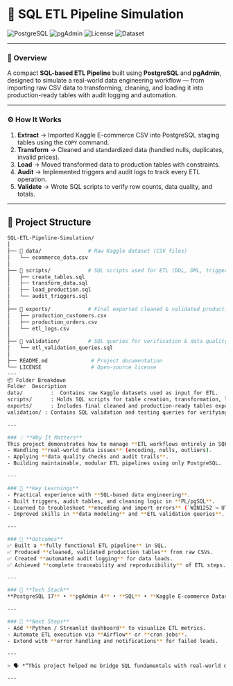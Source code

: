 # 🧩 SQL ETL Pipeline Simulation  

![PostgreSQL](https://img.shields.io/badge/Database-PostgreSQL-blue?logo=postgresql)
![pgAdmin](https://img.shields.io/badge/Tool-pgAdmin-orange?logo=postgresql)
![License](https://img.shields.io/badge/License-MIT-green)
![Dataset](https://img.shields.io/badge/Data-Kaggle%20E--commerce-lightgrey?logo=kaggle)

---

### 🎯 **Overview**
A compact **SQL-based ETL Pipeline** built using **PostgreSQL** and **pgAdmin**, designed to simulate a real-world data engineering workflow — from importing raw CSV data to transforming, cleaning, and loading it into production-ready tables with audit logging and automation.

---

### ⚙️ **How It Works**
1. **Extract** → Imported Kaggle E-commerce CSV into PostgreSQL staging tables using the `COPY` command.  
2. **Transform** → Cleaned and standardized data (handled nulls, duplicates, invalid prices).  
3. **Load** → Moved transformed data to production tables with constraints.  
4. **Audit** → Implemented triggers and audit logs to track every ETL operation.  
5. **Validate** → Wrote SQL scripts to verify row counts, data quality, and totals.

---

## 🧰 Project Structure  

```bash
SQL-ETL-Pipeline-Simulation/
│
├── 📁 data/               # Raw Kaggle dataset (CSV files)
│   └── ecommerce_data.csv
│
├── 📁 scripts/            # SQL scripts used for ETL (DDL, DML, triggers, audits)
│   ├── create_tables.sql
│   ├── transform_data.sql
│   ├── load_production.sql
│   └── audit_triggers.sql
│
├── 📁 exports/            # Final exported cleaned & validated production tables
│   ├── production_customers.csv
│   ├── production_orders.csv
│   └── etl_logs.csv
│
├── 📁 validation/         # SQL queries for verification & data quality checks
│   └── etl_validation_queries.sql
│
├── README.md              # Project documentation
└── LICENSE                # Open-source license
---
📦 Folder Breakdown
Folder	Description
data/	      :  Contains raw Kaggle datasets used as input for ETL.
scripts/	  : Holds SQL scripts for table creation, transformation, loading, and automation                     (triggers, procedures).
exports/	  : Includes final cleaned and production-ready tables exported from PostgreSQL.
validation/ : Contains SQL validation and testing queries for verifying ETL results.

---

### 💡 **Why It Matters**
This project demonstrates how to manage **ETL workflows entirely in SQL**, showcasing:
- Handling **real-world data issues** (encoding, nulls, outliers).  
- Applying **data quality checks and audit trails**.  
- Building maintainable, modular ETL pipelines using only PostgreSQL.  

---

### 🧠 **Key Learnings**
- Practical experience with **SQL-based data engineering**.  
- Built triggers, audit tables, and cleaning logic in **PL/pgSQL**.  
- Learned to troubleshoot **encoding and import errors** (`WIN1252 → UTF8`).  
- Improved skills in **data modeling** and **ETL validation queries**.

---

### 🚀 **Outcomes**
✅ Built a **fully functional ETL pipeline** in SQL.  
✅ Produced **cleaned, validated production tables** from raw CSVs.  
✅ Created **automated audit logging** for data loads.  
✅ Achieved **complete traceability and reproducibility** of ETL steps.  

---

### 🧰 **Tech Stack**
**PostgreSQL 17** • **pgAdmin 4** • **SQL** • **Kaggle E-commerce Dataset**

---

### 🌱 **Next Steps**
- Add **Python / Streamlit dashboard** to visualize ETL metrics.  
- Automate ETL execution via **Airflow** or **cron jobs**.  
- Extend with **error handling and notifications** for failed loads.  

---

> 🗣 *“This project helped me bridge SQL fundamentals with real-world data engineering — building pipelines that are clean, auditable, and production-ready.”*

---
